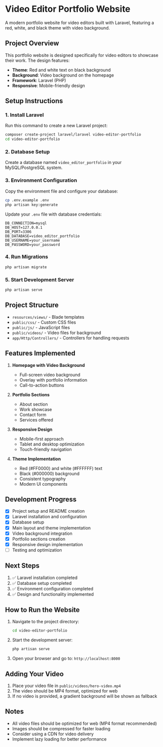 # Video Editor Portfolio Website

A modern portfolio website for video editors built with Laravel, featuring a red, white, and black theme with video background.

## Project Overview

This portfolio website is designed specifically for video editors to showcase their work. The design features:
- **Theme**: Red and white text on black background
- **Background**: Video background on the homepage
- **Framework**: Laravel (PHP)
- **Responsive**: Mobile-friendly design

## Setup Instructions

### 1. Install Laravel
Run this command to create a new Laravel project:
```bash
composer create-project laravel/laravel video-editor-portfolio
cd video-editor-portfolio
```

### 2. Database Setup
Create a database named `video_editor_portfolio` in your MySQL/PostgreSQL system.

### 3. Environment Configuration
Copy the environment file and configure your database:
```bash
cp .env.example .env
php artisan key:generate
```

Update your `.env` file with database credentials:
```
DB_CONNECTION=mysql
DB_HOST=127.0.0.1
DB_PORT=3306
DB_DATABASE=video_editor_portfolio
DB_USERNAME=your_username
DB_PASSWORD=your_password
```

### 4. Run Migrations
```bash
php artisan migrate
```

### 5. Start Development Server
```bash
php artisan serve
```

## Project Structure

- `resources/views/` - Blade templates
- `public/css/` - Custom CSS files
- `public/js/` - JavaScript files
- `public/videos/` - Video files for background
- `app/Http/Controllers/` - Controllers for handling requests

## Features Implemented

1. **Homepage with Video Background**
   - Full-screen video background
   - Overlay with portfolio information
   - Call-to-action buttons

2. **Portfolio Sections**
   - About section
   - Work showcase
   - Contact form
   - Services offered

3. **Responsive Design**
   - Mobile-first approach
   - Tablet and desktop optimization
   - Touch-friendly navigation

4. **Theme Implementation**
   - Red (#FF0000) and white (#FFFFFF) text
   - Black (#000000) background
   - Consistent typography
   - Modern UI components

## Development Progress

- [x] Project setup and README creation
- [x] Laravel installation and configuration
- [x] Database setup
- [x] Main layout and theme implementation
- [x] Video background integration
- [x] Portfolio sections creation
- [x] Responsive design implementation
- [ ] Testing and optimization

## Next Steps

1. ✅ Laravel installation completed
2. ✅ Database setup completed
3. ✅ Environment configuration completed
4. ✅ Design and functionality implemented

## How to Run the Website

1. Navigate to the project directory:
   ```bash
   cd video-editor-portfolio
   ```

2. Start the development server:
   ```bash
   php artisan serve
   ```

3. Open your browser and go to: `http://localhost:8000`

## Adding Your Video

1. Place your video file in `public/videos/hero-video.mp4`
2. The video should be MP4 format, optimized for web
3. If no video is provided, a gradient background will be shown as fallback

## Notes

- All video files should be optimized for web (MP4 format recommended)
- Images should be compressed for faster loading
- Consider using a CDN for video delivery
- Implement lazy loading for better performance
